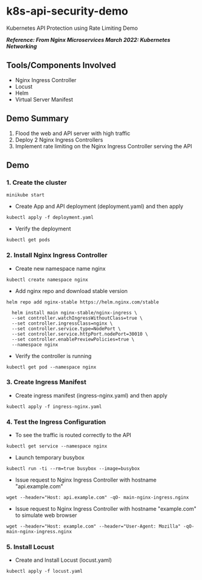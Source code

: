 # k8s-api-security-demo

Kubernetes API Protection using Rate Limiting Demo

***Reference: From Nginx Microservices March 2022: Kubernetes Networking***

## Tools/Components Involved

- Nginx Ingress Controller
- Locust
- Helm
- Virtual Server Manifest

## Demo Summary

1. Flood the web and API server with high traffic
2. Deploy 2 Nginx Ingress Controllers
3. Implement rate limiting on the Nginx Ingress Controller serving the API

## Demo

### 1. Create the cluster

``` minikube start ```

- Create App and API deployment (deployment.yaml) and then apply

``` kubectl apply -f deployment.yaml ```

- Verify the deployment

``` kubectl get pods ```

### 2. Install Nginx Ingress Controller

- Create new namespace name nginx

``` kubectl create namespace nginx ```

- Add nginx repo and download stable version

``` helm repo add nginx-stable https://helm.nginx.com/stable ```

```
  helm install main nginx-stable/nginx-ingress \
  --set controller.watchIngressWithoutClass=true \
  --set controller.ingressClass=nginx \
  --set controller.service.type=NodePort \
  --set controller.service.httpPort.nodePort=30010 \
  --set controller.enablePreviewPolicies=true \
  --namespace nginx
```

- Verify the controller is running

``` kubectl get pod --namespace nginx ```

### 3. Create Ingress Manifest

- Create ingress manifest (ingress-nginx.yaml) and then apply

``` kubectl apply -f ingress-nginx.yaml ```

### 4. Test the Ingress Configuration

- To see the traffic is routed correctly to the API

``` kubectl get service --namespace nginx ```

- Launch temporary busybox

``` kubectl run -ti --rm=true busybox --image=busybox ```

- Issue request to Nginx Ingress Controller with hostname "api.example.com"

``` wget --header="Host: api.example.com" -qO- main-nginx-ingress.nginx ```

- Issue request to Nginx Ingress Controller with hostname "example.com" to simulate web browser

``` wget --header="Host: example.com" --header="User-Agent: Mozilla" -qO- main-nginx-ingress.nginx ```

### 5. Install Locust

- Create and Install Locust (locust.yaml)

``` kubectl apply -f locust.yaml ```